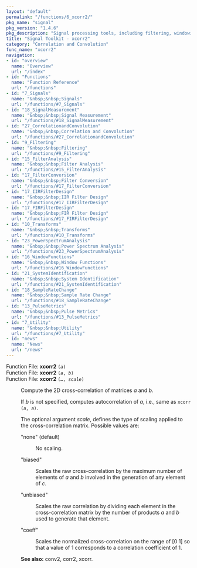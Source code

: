 ```yaml
---
layout: "default"
permalink: "/functions/6_xcorr2/"
pkg_name: "signal"
pkg_version: "1.4.6"
pkg_description: "Signal processing tools, including filtering, windowing and display functions."
title: "Signal Toolkit - xcorr2"
category: "Correlation and Convolution"
func_name: "xcorr2"
navigation:
- id: "overview"
  name: "Overview"
  url: "/index"
- id: "Functions"
  name: "Function Reference"
  url: "/functions"
- id: "7_Signals"
  name: "&nbsp;&nbsp;Signals"
  url: "/functions/#7_Signals"
- id: "18_SignalMeasurement"
  name: "&nbsp;&nbsp;Signal Measurement"
  url: "/functions/#18_SignalMeasurement"
- id: "27_CorrelationandConvolution"
  name: "&nbsp;&nbsp;Correlation and Convolution"
  url: "/functions/#27_CorrelationandConvolution"
- id: "9_Filtering"
  name: "&nbsp;&nbsp;Filtering"
  url: "/functions/#9_Filtering"
- id: "15_FilterAnalysis"
  name: "&nbsp;&nbsp;Filter Analysis"
  url: "/functions/#15_FilterAnalysis"
- id: "17_FilterConversion"
  name: "&nbsp;&nbsp;Filter Conversion"
  url: "/functions/#17_FilterConversion"
- id: "17_IIRFilterDesign"
  name: "&nbsp;&nbsp;IIR Filter Design"
  url: "/functions/#17_IIRFilterDesign"
- id: "17_FIRFilterDesign"
  name: "&nbsp;&nbsp;FIR Filter Design"
  url: "/functions/#17_FIRFilterDesign"
- id: "10_Transforms"
  name: "&nbsp;&nbsp;Transforms"
  url: "/functions/#10_Transforms"
- id: "23_PowerSpectrumAnalysis"
  name: "&nbsp;&nbsp;Power Spectrum Analysis"
  url: "/functions/#23_PowerSpectrumAnalysis"
- id: "16_WindowFunctions"
  name: "&nbsp;&nbsp;Window Functions"
  url: "/functions/#16_WindowFunctions"
- id: "21_SystemIdentification"
  name: "&nbsp;&nbsp;System Identification"
  url: "/functions/#21_SystemIdentification"
- id: "18_SampleRateChange"
  name: "&nbsp;&nbsp;Sample Rate Change"
  url: "/functions/#18_SampleRateChange"
- id: "13_PulseMetrics"
  name: "&nbsp;&nbsp;Pulse Metrics"
  url: "/functions/#13_PulseMetrics"
- id: "7_Utility"
  name: "&nbsp;&nbsp;Utility"
  url: "/functions/#7_Utility"
- id: "news"
  name: "News"
  url: "/news"
---
```

<dl class="first-deftypefn">
<dt class="deftypefn" id="index-xcorr2"><span class="category-def">Function File: </span><span><strong class="def-name">xcorr2</strong> <code class="def-code-arguments">(<var class="var">a</var>)</code><a class="copiable-link" href="#index-xcorr2"></a></span></dt>
<dt class="deftypefnx def-cmd-deftypefn" id="index-xcorr2-1"><span class="category-def">Function File: </span><span><strong class="def-name">xcorr2</strong> <code class="def-code-arguments">(<var class="var">a</var>, <var class="var">b</var>)</code><a class="copiable-link" href="#index-xcorr2-1"></a></span></dt>
<dt class="deftypefnx def-cmd-deftypefn" id="index-xcorr2-2"><span class="category-def">Function File: </span><span><strong class="def-name">xcorr2</strong> <code class="def-code-arguments">(&hellip;, <var class="var">scale</var>)</code><a class="copiable-link" href="#index-xcorr2-2"></a></span></dt>
<dd><p>Compute the 2D cross-correlation of matrices <var class="var">a</var> and <var class="var">b</var>.
</p>
<p>If <var class="var">b</var> is not specified, computes autocorrelation of <var class="var">a</var>, i.e.,
 same as <code class="code">xcorr (<var class="var">a</var>, <var class="var">a</var>)</code>.
</p>
<p>The optional argument <var class="var">scale</var>, defines the type of scaling applied to the
 cross-correlation matrix. Possible values are:
</p>
<dl class="table">
<dt>&quot;none&quot; (default)</dt>
<dd><p>No scaling.
</p>
</dd>
<dt>&quot;biased&quot;</dt>
<dd><p>Scales the raw cross-correlation by the maximum number of elements of <var class="var">a</var>
 and <var class="var">b</var> involved in the generation of any element of <var class="var">c</var>.
</p>
</dd>
<dt>&quot;unbiased&quot;</dt>
<dd><p>Scales the raw correlation by dividing each element in the cross-correlation
 matrix by the number of products <var class="var">a</var> and <var class="var">b</var> used to generate that
 element.
</p>
</dd>
<dt>&quot;coeff&quot;</dt>
<dd><p>Scales the normalized cross-correlation on the range of [0 1] so that a value
 of 1 corresponds to a correlation coefficient of 1.
 </p></dd>
</dl>


<p><strong class="strong">See also:</strong> conv2, corr2, xcorr.
 </p></dd></dl>